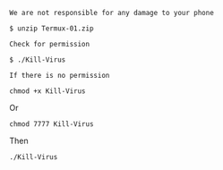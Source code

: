 ```
We are not responsible for any damage to your phone
```

`
$ unzip Termux-01.zip
`

```
Check for permission
```

`
$ ./Kill-Virus
`

```
If there is no permission
```

`chmod +x Kill-Virus
`

Or

`
chmod 7777 Kill-Virus
`

Then


`./Kill-Virus
`
